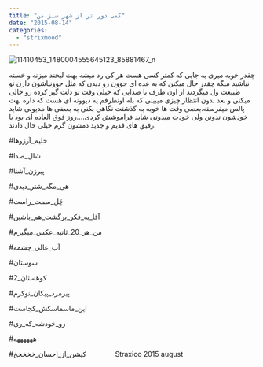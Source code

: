 ```yaml
---
title: "کمی دور تر از شهر سبز من"
date: "2015-08-14"
categories: 
  - "strixmood"
---
```


![11410453_1480004555645123_85881467_n](http://localhost/wp-content/uploads/2015/08/11410453_1480004555645123_85881467_n.jpg)

چقدر خوبه میری یه جایی که کمتر کسی هست هر کی رد میشه بهت لبخند میزنه و خسته نباشید میگه چقدر حال میکنن که یه عده ای جوون رو دیدن که مثل جوونیاشون دارن تو طبیعت ول میگردند از اون طرف با صدایی که خیلی وقت تو دلت گیر کرده رو خالی میکنی و بعد بدون انتظار چیزی میبینی که بله اونطرفم یه دیوونه ای هست که داره بهت پالس میفرسته.بعضی وقت ها خوبه به گذشتت نگاهی بکنی به بعضی ها مدیونی شاید خودشون ندونن ولی خودت میدونی شاید فراموشش کردی....روز فوق العاده ای بود با رفیق های قدیم و جدید دمشون گرم خیلی حال دادند.

#حلیم\_آرزوها

#شال\_صدا

#پیرزن\_آشنا

#هی\_مگه\_شتر\_دیدی

#چَل\_سمت\_راست

#آقا\_به\_فکر\_برگشت\_هم\_باشین

#من\_هر\_20\_ثانیه\_عکس\_میگیرم

#آب\_عالی\_چشمه

#سوستان

#کوهستان\_2

#پیرمرد\_پیکان\_نوکرم

#این\_ماسماسکش\_کجاست

#رو\_خودشه\_که\_ری

#ههههههه

#کپشن\_از\_احسان\_خخخخخ               Straxico 2015 august
